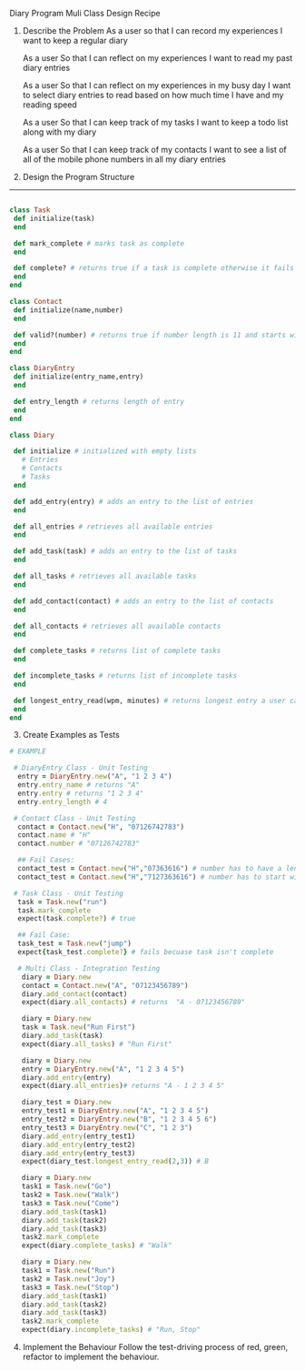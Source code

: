 Diary Program Muli Class Design Recipe

1. Describe the Problem
   As a user so that I can record my experiences
   I want to keep a regular diary

   As a user
   So that I can reflect on my experiences
   I want to read my past diary entries

   As a user
   So that I can reflect on my experiences in my busy day
   I want to select diary entries to read based on how much time I have and my reading speed

   As a user
   So that I can keep track of my tasks
   I want to keep a todo list along with my diary

   As a user
   So that I can keep track of my contacts
   I want to see a list of all of the mobile phone numbers in all my diary entries

2. Design the Program Structure

---

```ruby

class Task
 def initialize(task)
 end

 def mark_complete # marks task as complete
 end

 def complete? # returns true if a task is complete otherwise it fails
 end
end

class Contact
 def initialize(name,number)
 end

 def valid?(number) # returns true if number length is 11 and starts with 0
 end
end

class DiaryEntry
 def initialize(entry_name,entry)
 end

 def entry_length # returns length of entry
 end
end

class Diary

 def initialize # initialized with empty lists
   # Entries
   # Contacts
   # Tasks
 end

 def add_entry(entry) # adds an entry to the list of entries
 end

 def all_entries # retrieves all available entries
 end

 def add_task(task) # adds an entry to the list of tasks
 end

 def all_tasks # retrieves all available tasks
 end

 def add_contact(contact) # adds an entry to the list of contacts
 end

 def all_contacts # retrieves all available contacts
 end

 def complete_tasks # returns list of complete tasks
 end

 def incomplete_tasks # returns list of incomplete tasks
 end

 def longest_entry_read(wpm, minutes) # returns longest entry a user can read
 end
end

```

3. Create Examples as Tests

```ruby
# EXAMPLE

 # DiaryEntry Class - Unit Testing
  entry = DiaryEntry.new("A", "1 2 3 4")
  entry.entry_name # returns "A"
  entry.entry # returns "1 2 3 4"
  entry.entry_length # 4

 # Contact Class - Unit Testing
  contact = Contact.new("H", "07126742783")
  contact.name # "H"
  contact.number # "07126742783"

  ## Fail Cases:
  contact_test = Contact.new("H","07363616") # number has to have a length of 11
  contact_test = Contact.new("H","7127363616") # number has to start with 0

 # Task Class - Unit Testing
  task = Task.new("run")
  task.mark_complete
  expect(task.complete?) # true

  ## Fail Case:
  task_test = Task.new("jump")
  expect{task_test.complete?} # fails becuase task isn't complete

  # Multi Class - Integration Testing
   diary = Diary.new
   contact = Contact.new("A", "07123456789")
   diary.add_contact(contact)
   expect(diary.all_contacts) # returns  "A - 07123456789"

   diary = Diary.new
   task = Task.new("Run First")
   diary.add_task(task)
   expect(diary.all_tasks) # "Run First"

   diary = Diary.new
   entry = DiaryEntry.new("A", "1 2 3 4 5")
   diary.add_entry(entry)
   expect(diary.all_entries)# returns "A - 1 2 3 4 5"

   diary_test = Diary.new
   entry_test1 = DiaryEntry.new("A", "1 2 3 4 5")
   entry_test2 = DiaryEntry.new("B", "1 2 3 4 5 6")
   entry_test3 = DiaryEntry.new("C", "1 2 3")
   diary.add_entry(entry_test1)
   diary.add_entry(entry_test2)
   diary.add_entry(entry_test3)
   expect(diary_test.longest_entry_read(2,3)) # B

   diary = Diary.new
   task1 = Task.new("Go")
   task2 = Task.new("Walk")
   task3 = Task.new("Come")
   diary.add_task(task1)
   diary.add_task(task2)
   diary.add_task(task3)
   task2.mark_complete
   expect(diary.complete_tasks) # "Walk"

   diary = Diary.new
   task1 = Task.new("Run")
   task2 = Task.new("Joy")
   task3 = Task.new("Stop")
   diary.add_task(task1)
   diary.add_task(task2)
   diary.add_task(task3)
   task2.mark_complete
   expect(diary.incomplete_tasks) # "Run, Stop"
```

4. Implement the Behaviour
   Follow the test-driving process of red, green, refactor to implement the behaviour.

```

```
